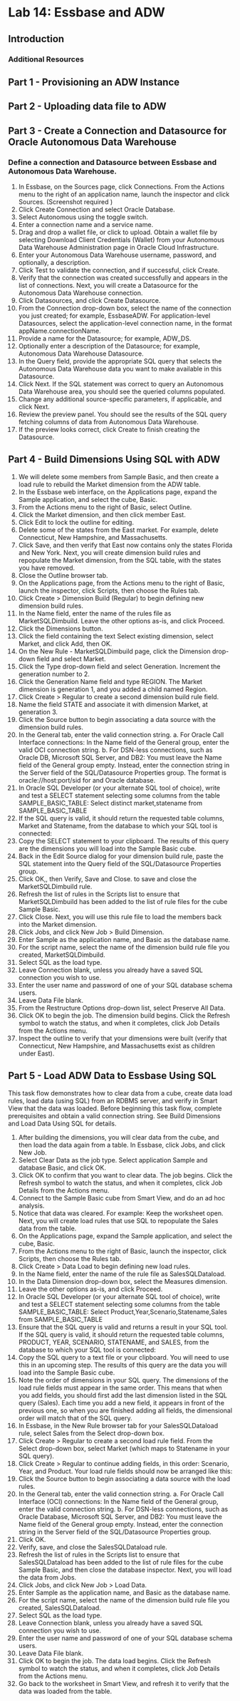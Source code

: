 # Lab 14: Essbase and ADW

## Introduction

### Additional Resources

## Part 1 - Provisioning an ADW Instance

## Part 2 - Uploading data file to ADW

## Part 3 - Create a Connection and Datasource for Oracle Autonomous Data Warehouse

### Define a connection and Datasource between Essbase and Autonomous Data Warehouse.

1.	In Essbase, on the Sources page, click Connections.
From the Actions menu to the right of an application name, launch the inspector and click Sources. (Screenshot required )
2.	Click Create Connection and select Oracle Database.
3.	Select Autonomous using the toggle switch.
4.	Enter a connection name and a service name.
5.	Drag and drop a wallet file, or click to upload.
Obtain a wallet file by selecting Download Client Credentials (Wallet) from your Autonomous Data Warehouse Administration page in Oracle Cloud Infrastructure.
6.	Enter your Autonomous Data Warehouse username, password, and optionally, a description.
7.	Click Test to validate the connection, and if successful, click Create.
8.	Verify that the connection was created successfully and appears in the list of connections. Next, you will create a Datasource for the Autonomous Data Warehouse connection.
9.	Click Datasources, and click Create Datasource.
10.	From the Connection drop-down box, select the name of the connection you just created; for example, EssbaseADW. For application-level Datasources, select the application-level connection name, in the format appName.connectionName.
11.	Provide a name for the Datasource; for example, ADW_DS.
12.	Optionally enter a description of the Datasource; for example, Autonomous Data Warehouse Datasource.
13.	In the Query field, provide the appropriate SQL query that selects the Autonomous Data Warehouse data you want to make available in this Datasource.
14.	Click Next. If the SQL statement was correct to query an Autonomous Data Warehouse area, you should see the queried columns populated.
15.	Change any additional source-specific parameters, if applicable, and click Next.
16.	Review the preview panel. You should see the results of the SQL query fetching columns of data from Autonomous Data Warehouse.
17.	If the preview looks correct, click Create to finish creating the Datasource.

## Part 4 - Build Dimensions Using SQL with ADW

1.	We will delete some members from Sample Basic, and then create a load rule to rebuild the Market dimension from the ADW table.
2.	In the Essbase web interface, on the Applications page, expand the Sample application, and select the cube, Basic.
3.	From the Actions menu to the right of Basic, select Outline.
4.	Click the Market dimension, and then click member East.
5.	Click Edit to lock the outline for editing.
6.	Delete some of the states from the East market. For example, delete Connecticut, New Hampshire, and Massachusetts.
7.	Click Save, and then verify that East now contains only the states Florida and New York.
Next, you will create dimension build rules and repopulate the Market dimension, from the SQL table, with the states you have removed.
8.	Close the Outline browser tab.
9.	On the Applications page, from the Actions menu to the right of Basic, launch the inspector, click Scripts, then choose the Rules tab.
10.	Click Create > Dimension Build (Regular) to begin defining new dimension build rules.
11.	In the Name field, enter the name of the rules file as MarketSQLDimbuild. Leave the other options as-is, and click Proceed.
12.	Click the Dimensions button.
13.	Click the field containing the text Select existing dimension, select Market, and click Add, then OK.
14.	On the New Rule - MarketSQLDimbuild page, click the Dimension drop-down field and select Market.
15.	Click the Type drop-down field and select Generation. Increment the generation number to 2.
16.	Click the Generation Name field and type REGION.
The Market dimension is generation 1, and you added a child named Region.
17.	Click Create > Regular to create a second dimension build rule field.
18.	Name the field STATE and associate it with dimension Market, at generation 3.
19.	Click the Source button to begin associating a data source with the dimension build rules.
20.	In the General tab, enter the valid connection string.
a.	For Oracle Call Interface connections: In the Name field of the General group, enter the valid OCI connection string.
b.	For DSN-less connections, such as Oracle DB, Microsoft SQL Server, and DB2: You must leave the Name field of the General group empty. Instead, enter the connection string in the Server field of the SQL/Datasource Properties group. The format is oracle://host:port/sid for and Oracle database.
21.	In Oracle SQL Developer (or your alternate SQL tool of choice), write and test a SELECT statement selecting some columns from the table SAMPLE_BASIC_TABLE: Select distinct market,statename from SAMPLE_BASIC_TABLE
22.	If the SQL query is valid, it should return the requested table columns, Market and Statename, from the database to which your SQL tool is connected:
23.	Copy the SELECT statement to your clipboard. The results of this query are the dimensions you will load into the Sample Basic cube.
24.	Back in the Edit Source dialog for your dimension build rule, paste the SQL statement into the Query field of the SQL/Datasource Properties group.
25.	Click OK,, then Verify, Save and Close. to save and close the MarketSQLDimbuild rule.
26.	Refresh the list of rules in the Scripts list to ensure that MarketSQLDimbuild has been added to the list of rule files for the cube Sample Basic.
27.	Click Close.
Next, you will use this rule file to load the members back into the Market dimension.
28.	Click Jobs, and click New Job > Build Dimension.
29.	Enter Sample as the application name, and Basic as the database name.
30.	For the script name, select the name of the dimension build rule file you created, MarketSQLDimbuild.
31.	Select SQL as the load type.
32.	Leave Connection blank, unless you already have a saved SQL connection you wish to use.
33.	Enter the user name and password of one of your SQL database schema users.
34.	Leave Data File blank.
35.	From the Restructure Options drop-down list, select Preserve All Data.
36.	Click OK to begin the job.
The dimension build begins. Click the Refresh symbol to watch the status, and when it completes, click Job Details from the Actions menu.
37.	Inspect the outline to verify that your dimensions were built (verify that Connecticut, New Hampshire, and Massachusetts exist as children under East).

## Part 5 - Load ADW Data to Essbase Using SQL

This task flow demonstrates how to clear data from a cube, create data load rules, load data (using SQL) from an RDBMS server, and verify in Smart View that the data was loaded.
Before beginning this task flow, complete prerequisites and obtain a valid connection string. See Build Dimensions and Load Data Using SQL for details.
1.	After building the dimensions, you will clear data from the cube, and then load the data again from a table. In Essbase, click Jobs, and click New Job.
2.	Select Clear Data as the job type. Select application Sample and database Basic, and click OK.
3.	Click OK to confirm that you want to clear data. The job begins. Click the Refresh symbol to watch the status, and when it completes, click Job Details from the Actions menu.
4.	Connect to the Sample Basic cube from Smart View, and do an ad hoc analysis.
5.	Notice that data was cleared. For example:
Keep the worksheet open. Next, you will create load rules that use SQL to repopulate the Sales data from the table.
6.	On the Applications page, expand the Sample application, and select the cube, Basic.
7.	From the Actions menu to the right of Basic, launch the inspector, click Scripts, then choose the Rules tab.
8.	Click Create > Data Load to begin defining new load rules.
9.	In the Name field, enter the name of the rule file as SalesSQLDataload.
10.	In the Data Dimension drop-down box, select the Measures dimension.
11.	Leave the other options as-is, and click Proceed.
12.	In Oracle SQL Developer (or your alternate SQL tool of choice), write and test a SELECT statement selecting some columns from the table SAMPLE_BASIC_TABLE: Select Product,Year,Scenario,Statename,Sales from SAMPLE_BASIC_TABLE
13.	Ensure that the SQL query is valid and returns a result in your SQL tool. If the SQL query is valid, it should return the requested table columns, PRODUCT, YEAR, SCENARIO, STATENAME, and SALES, from the database to which your SQL tool is connected:
14.	Copy the SQL query to a text file or your clipboard. You will need to use this in an upcoming step. The results of this query are the data you will load into the Sample Basic cube.
15.	Note the order of dimensions in your SQL query. The dimensions of the load rule fields must appear in the same order. This means that when you add fields, you should first add the last dimension listed in the SQL query (Sales). Each time you add a new field, it appears in front of the previous one, so when you are finished adding all fields, the dimensional order will match that of the SQL query.
16.	In Essbase, in the New Rule browser tab for your SalesSQLDataload rule, select Sales from the Select drop-down box.
17.	Click Create > Regular to create a second load rule field. From the Select drop-down box, select Market (which maps to Statename in your SQL query).
18.	Click Create > Regular to continue adding fields, in this order: Scenario, Year, and Product.
Your load rule fields should now be arranged like this:
19.	Click the Source button to begin associating a data source with the load rules.
20.	In the General tab, enter the valid connection string.
a.	For Oracle Call Interface (OCI) connections: In the Name field of the General group, enter the valid connection string.
b.	For DSN-less connections, such as Oracle Database, Microsoft SQL Server, and DB2: You must leave the Name field of the General group empty. Instead, enter the connection string in the Server field of the SQL/Datasource Properties group.
21.	Click OK.
22.	Verify, save, and close the SalesSQLDataload rule.
23.	Refresh the list of rules in the Scripts list to ensure that SalesSQLDataload has been added to the list of rule files for the cube Sample Basic, and then close the database inspector.
Next, you will load the data from Jobs.
24.	Click Jobs, and click New Job > Load Data.
25.	Enter Sample as the application name, and Basic as the database name.
26.	For the script name, select the name of the dimension build rule file you created, SalesSQLDataload.
27.	Select SQL as the load type.
28.	Leave Connection blank, unless you already have a saved SQL connection you wish to use.
29.	Enter the user name and password of one of your SQL database schema users.
30.	Leave Data File blank.
31.	Click OK to begin the job.
The data load begins. Click the Refresh symbol to watch the status, and when it completes, click Job Details from the Actions menu.
32.	Go back to the worksheet in Smart View, and refresh it to verify that the data was loaded from the table.
